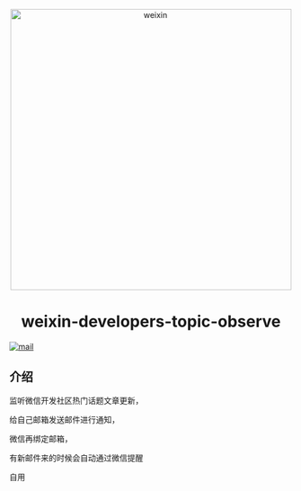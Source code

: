 <p align="center">
<img src="https://user-images.githubusercontent.com/18715564/106840892-01903b80-66dc-11eb-8631-0b6ebeb286c6.png" alt="weixin" width="500">
</p>
<h1 align="center">weixin-developers-topic-observe</h1>

[![mail](https://github.com/shaobeichen/weixin-developers-topic-observe/actions/workflows/mail.yml/badge.svg)](https://github.com/shaobeichen/weixin-developers-topic-observe/actions/workflows/mail.yml)

## 介绍

监听微信开发社区热门话题文章更新，

给自己邮箱发送邮件进行通知，

微信再绑定邮箱，

有新邮件来的时候会自动通过微信提醒
 
自用
